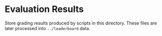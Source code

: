 # Evaluation Results

Store grading results produced by scripts in this directory. These files are later processed into `../leaderboard` data.
